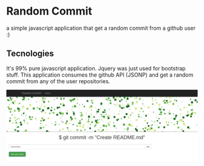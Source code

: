 # Random Commit

a simple javascript application that get a random commit from a github user :)

## Tecnologies

It's 99% pure javascript application. Jquery was just used for bootstrap stuff. This application 
consumes the github API (JSONP) and get a random commit from any of the user repositories.

![](/assets/images/index.png)
